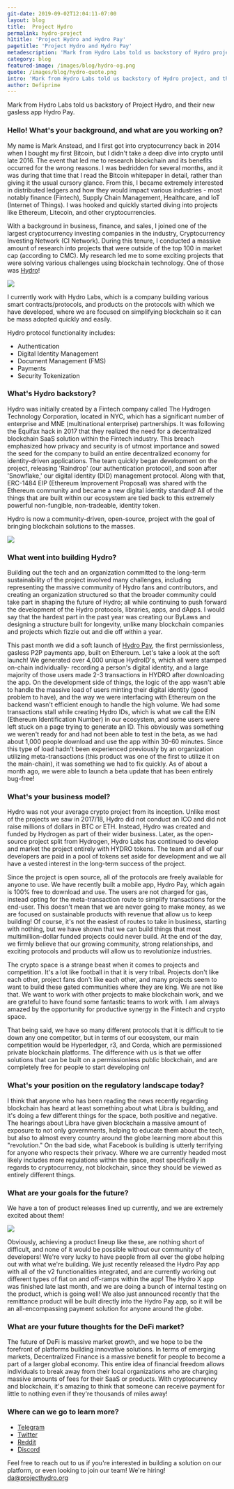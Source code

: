 ```yaml
---
git-date: 2019-09-02T12:04:11-07:00
layout: blog
title:  Project Hydro
permalink: hydro-project
h1title: 'Project Hydro and Hydro Pay'
pagetitle: 'Project Hydro and Hydro Pay'
metadescription: 'Mark from Hydro Labs told us backstory of Hydro project, and their new gasless app Hydro Pay.'
category: blog
featured-image: /images/blog/hydro-og.png
quote: /images/blog/hydro-quote.png
intro: 'Mark from Hydro Labs told us backstory of Hydro project, and their new gasless app Hydro Pay.'
author: Defiprime
---
```

Mark from Hydro Labs told us backstory of Project Hydro, and their new gasless app Hydro Pay.

### Hello! What's your background, and what are you working on?

My name is Mark Anstead, and I first got into cryptocurrency back in 2014 when I bought my first Bitcoin, but I didn't take a deep dive into crypto until late 2016. The event that led me to research blockchain and its benefits occurred for the wrong reasons. I was bedridden for several months, and it was during that time that I read the Bitcoin whitepaper in detail, rather than giving it the usual cursory glance. From this, I became extremely interested in distributed ledgers and how they would impact various industries - most notably finance (Fintech), Supply Chain Management, Healthcare, and IoT (Internet of Things). I was hooked and quickly started diving into projects like Ethereum, Litecoin, and other cryptocurrencies.  

With a background in business, finance, and sales, I joined one of the largest cryptocurrency investing companies in the industry, Cryptocurrency Investing Network (CI Network). During this tenure, I conducted a massive amount of research into projects that were outside of the top 100 in market cap (according to CMC). My research led me to some exciting projects that were solving various challenges using blockchain technology. One of those was [Hydro](https://projecthydro.org)!

![](/images/blog/hydro1.png)

I currently work with Hydro Labs, which is a company building various smart contracts/protocols, and products on the protocols with which we have developed, where we are focused on simplifying blockchain so it can be mass adopted quickly and easily.

Hydro protocol functionality includes:
- Authentication  
- Digital Identity Management
- Document Management (FMS)
- Payments
- Security Tokenization


### What's Hydro backstory?

Hydro was initially created by a Fintech company called The Hydrogen Technology Corporation, located in NYC, which has a significant number of enterprise and MNE (multinational enterprise) partnerships. It was following the Equifax hack in 2017 that they realized the need for a decentralized blockchain SaaS solution within the Fintech industry. This breach emphasized how privacy and security is of utmost importance and sowed the seed for the company to build an entire decentralized economy for identity-driven applications. The team quickly began development on the project, releasing 'Raindrop' (our authentication protocol), and soon after 'Snowflake,' our digital identity (DID) management protocol. Along with that, ERC-1484 EIP (Ethereum Improvement Proposal) was shared with the Ethereum community and became a new digital identity standard! All of the things that are built within our ecosystem are tied back to this extremely powerful non-fungible, non-tradeable, identity token.  

Hydro is now a community-driven, open-source, project with the goal of bringing blockchain solutions to the masses.

![](/images/blog/hydro2.png)

### What went into building Hydro?

Building out the tech and an organization committed to the long-term sustainability of the project involved many challenges, including representing the massive community of Hydro fans and contributors, and creating an organization structured so that the broader community could take part in shaping the future of Hydro; all while continuing to push forward the development of the Hydro protocols, libraries, apps, and dApps. I would say that the hardest part in the past year was creating our ByLaws and designing a  structure built for longevity, unlike many blockchain companies and projects which fizzle out and die off within a year.  

This past month we did a soft launch of [Hydro Pay](https://projecthydro.org/hydro-pay/), the first permissionless, gasless P2P payments app, built on Ethereum. Let's take a look at the soft launch!  We generated over 4,000 unique HydroID's, which all were stamped on-chain individually- recording a person's digital identity, and a large majority of those users made 2-3 transactions in HYDRO after downloading the app.  On the development side of things, the logic of the app wasn't able to handle the massive load of users minting their digital identity (good problem to have), and the way we were interfacing with Ethereum on the backend wasn't efficient enough to handle the high volume. We had some transactions stall while creating Hydro IDs, which is what we call the EIN (Ethereum Identification Number) in our ecosystem, and some users were left stuck on a page trying to generate an ID. This obviously was something we weren't ready for and had not been able to test in the beta, as we had about 1,000 people download and use the app within 30-60 minutes. Since this type of load hadn't been experienced previously by an organization utilizing meta-transactions (this product was one of the first to utilize it on the main-chain), it was something we had to fix quickly. As of about a month ago, we were able to launch a beta update that has been entirely bug-free!

### What's your business model?

Hydro was not your average crypto project from its inception. Unlike most of the projects we saw in 2017/18, Hydro did not conduct an ICO and did not raise millions of dollars in BTC or ETH. Instead, Hydro was created and funded by Hydrogen as part of their wider business. Later, as the open-source project split from Hydrogen, Hydro Labs has continued to develop and market the project entirely with HYDRO tokens. The team and all of our developers are paid in a pool of tokens set aside for development and we all have a vested interest in the long-term success of the project.

Since the project is open source, all of the protocols are freely available for anyone to use. We have recently built a mobile app, Hydro Pay, which again is 100% free to download and use. The users are not charged for gas, instead opting for the meta-transaction route to simplify transactions for the end-user. This doesn't mean that we are never going to make money, as we are focused on sustainable products with revenue that allow us to keep building! Of course, it's not the easiest of routes to take in business, starting with nothing, but we have shown that we can build things that most multimillion-dollar funded projects could never build. At the end of the day, we firmly believe that our growing community, strong relationships, and exciting protocols and products will allow us to revolutionize industries.

The crypto space is a strange beast when it comes to projects and competition. It's a lot like football in that it is very tribal. Projects don't like each other, project fans don't like each other, and many projects seem to want to build these gated communities where they are king. We are not like that. We want to work with other projects to make blockchain work, and we are grateful to have found some fantastic teams to work with. I am always amazed by the opportunity for productive synergy in the Fintech and crypto space.

That being said, we have so many different protocols that it is difficult to tie down any one competitor, but in terms of our ecosystem, our main competition would be Hyperledger, r3, and Corda, which are permissioned private blockchain platforms. The difference with us is that we offer solutions that can be built on a permissionless public blockchain, and are completely free for people to start developing on!


### What's your position on the regulatory landscape today?

I think that anyone who has been reading the news recently regarding blockchain has heard at least something about what Libra is building, and it's doing a few different things for the space, both positive and negative. The hearings about Libra have given blockchain a massive amount of exposure to not only governments, helping to educate them about the tech, but also to almost every country around the globe learning more about this "revolution."  On the bad side, what Facebook is building is utterly terrifying for anyone who respects their privacy. Where we are currently headed most likely includes more regulations within the space, most specifically in regards to cryptocurrency, not blockchain, since they should be viewed as entirely different things.

### What are your goals for the future?

We have a ton of product releases lined up currently, and we are extremely excited about them!

![](/images/blog/hydro3.png)

Obviously, achieving a product lineup like these, are nothing short of difficult, and none of it would be possible without our community of developers! We're very lucky to have people from all over the globe helping out with what we're building. We just recently released the Hydro Pay app with all of the v2 functionalities integrated, and are currently working out different types of fiat on and off-ramps within the app! The Hydro X app was finished late last month, and we are doing a bunch of internal testing on the product, which is going well! We also just announced recently that the remittance product will be built directly into the Hydro Pay app, so it will be an all-encompassing payment solution for anyone around the globe.

### What are your future thoughts for the DeFi market?

The future of DeFi is massive market growth, and we hope to be the forefront of platforms building innovative solutions. In terms of emerging markets, Decentralized Finance is a massive benefit for people to become a part of a larger global economy. This entire idea of financial freedom allows individuals to break away from their local organizations who are charging massive amounts of fees for their SaaS or products.  With cryptocurrency and blockchain, it's amazing to think that someone can receive payment for little to nothing even if they're thousands of miles away!


### Where can we go to learn more?

- [Telegram](https://t.me/projecthydro)
- [Twitter](https://twitter.com/HydroBlockchain)
- [Reddit](https://www.reddit.com/r/projecthydro)
- [Discord](https://discordapp.com/invite/SbW5Feg)

Feel free to reach out to us if you're interested in building a solution on our platform, or even looking to join our team! We're hiring! da@projecthydro.org
